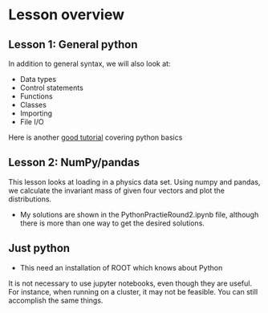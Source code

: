 # Lesson overview
## Lesson 1: General python
In addition to general syntax, we will also look at:
  * Data types
  * Control statements
  * Functions
  * Classes
  * Importing
  * File I/O

Here is another [good tutorial](https://www.stavros.io/tutorials/python/) covering python basics

## Lesson 2: NumPy/pandas
This lesson looks at loading in a physics data set. Using numpy and pandas, we
calculate the invariant mass of given four vectors and plot the distributions.
  * My solutions are shown in the PythonPractieRound2.ipynb file, although there
  is more than one way to get the desired solutions.

## Just python
  * This need an installation of ROOT which knows about Python
  
It is not necessary to use jupyter notebooks, even though they are useful. For
instance, when running on a cluster, it may not be feasible. You can still accomplish
the same things.
